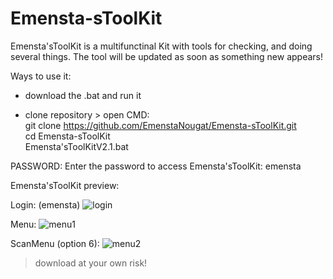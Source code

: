 # Emensta-sToolKit
Emensta'sToolKit is a multifunctinal Kit with tools for checking, and doing several things. The tool will be updated as soon as something new appears!

Ways to use it:
- download the .bat and run it

- clone repository > open CMD:                                                                 
      git clone https://github.com/EmenstaNougat/Emensta-sToolKit.git                                                             
      cd Emensta-sToolKit                                     
      Emensta'sToolKitV2.1.bat                               

PASSWORD: 
Enter the password to access Emensta'sToolKit: emensta

Emensta'sToolKit preview:

Login: (emensta)
![login](https://github.com/EmenstaNougat/Emensta-sToolKit-.bat-.exe-/assets/114187939/20c2e4d8-57c0-4891-ba90-e90b206a2dc9)

Menu:
![menu1](https://github.com/EmenstaNougat/Emensta-sToolKit-.bat-.exe-/assets/114187939/c785608f-9c40-46df-a1c7-e0155e5f4f9c)

ScanMenu (option 6):
![menu2](https://github.com/EmenstaNougat/Emensta-sToolKit-.bat-.exe-/assets/114187939/0c911776-6e0e-481f-ad82-a5563991aa98)

>download at your own risk!
